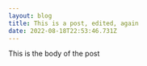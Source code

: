 ```yaml
---
layout: blog
title: This is a post, edited, again
date: 2022-08-18T22:53:46.731Z
---
```

This is the body of the post